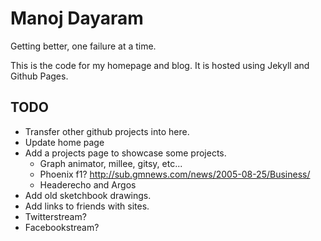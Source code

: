 Manoj Dayaram
===============

Getting better, one failure at a time.

This is the code for my homepage and blog.  It is hosted using Jekyll and Github
Pages.

## TODO

* Transfer other github projects into here.
* Update home page
* Add a projects page to showcase some projects.
	* Graph animator, millee, gitsy, etc...
	* Phoenix f1? http://sub.gmnews.com/news/2005-08-25/Business/
	* Headerecho and Argos
* Add old sketchbook drawings.
* Add links to friends with sites.
* Twitterstream?
* Facebookstream?

